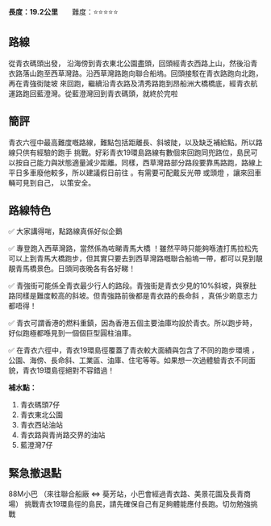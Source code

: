 __長度：19.2公里__&emsp;&emsp;難度：⭐️⭐️⭐⭐️⭐️

## 路線
從青衣碼頭出發， 沿海傍到青衣東北公園盡頭，回頭經青衣西路上山，然後沿青衣路落山跑至西草灣路。沿西草灣路跑向聯合船塢。回頭接駁在青衣路跑向北跑，再在青強街陡坡 來回跑，繼續沿青衣路及清秀路跑到昂船洲大橋橋底，經青衣航運路跑回藍澄灣。從藍澄灣回到青衣碼頭，就終於完啦

## 簡評
青衣六徑中最高難度嘅路線，難點包括距離長、斜坡陡，以及缺乏補給點。所以路線只供有經驗的跑手 挑戰。好彩青衣19環島路線有數個來回跑同兜路位，島民可以按自己能力與狀態適量減少距離。同樣，西草灣路部分路段要靠馬路跑，路線上平日多車廢他較多，所以建議假日前往 。有需要可配戴反光帶 或頭燈 ，讓來回車輛可見到自己， 以策安全。

## 路線特色
✅ 大家講得啱，點路線真係好似企鵝

✅ 專登跑入西草灣路，當然係為咗睇青馬大橋 ！雖然平時只能夠喺渣打馬拉松先可以上到青馬大橋跑步，但其實只要去到西草灣路嘅聯合船塢一帶，都可以見到靚靚青馬橋景色。日頭同夜晚各有各好睇！

✅ 青強街可能係全青衣最少行人的路段。青強街是青衣少見的10%斜坡，與寮肚路同樣是難度較高的斜坡。但青強路前後都是青衣路的長命斜 ，真係少啲意志力都唔得！

✅ 青衣可謂香港的燃料重鎮，因為香港五個主要油庫均設於青衣。所以跑步時，好似跑極都喺見到一個個巨型圓柱油庫。

✅ 在青衣六徑中，青衣19環島徑覆蓋了青衣較大面績與包含了不同的跑步環境 ，公園、海傍、長命斜、工業區、油庫、住宅等等。如果想一次過體驗青衣不同面貌，青衣19環島徑絕對不容錯過！

__補水點：__
1. 青衣碼頭7仔
2. 青衣東北公園
3. 青衣西站油站
4. 青衣路與青尚路交界的油站
5. 藍澄灣7仔

## 緊急撤退點

88M小巴 （來往聯合船廠 <=> 葵芳站，小巴會經過青衣路、美景花園及長青商場）
挑戰青衣19環島徑的島民，請先確保自己有足夠體能應付長跑。切勿勉強挑戰
